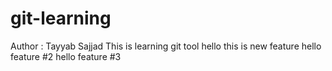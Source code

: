 # git-learning
Author : Tayyab Sajjad
This is learning git tool
hello this is new feature
hello feature #2
hello feature #3
